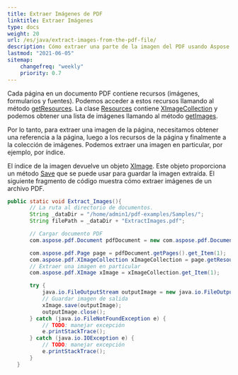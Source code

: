 ```yaml
---
title: Extraer Imágenes de PDF 
linktitle: Extraer Imágenes
type: docs
weight: 20
url: /es/java/extract-images-from-the-pdf-file/
description: Cómo extraer una parte de la imagen del PDF usando Aspose.PDF para Java
lastmod: "2021-06-05"
sitemap:
    changefreq: "weekly"
    priority: 0.7
---
```


Cada página en un documento PDF contiene recursos (imágenes, formularios y fuentes). Podemos acceder a estos recursos llamando al método [getResources](https://reference.aspose.com/pdf/java/com.aspose.pdf/Page#getResources--). La clase [Resources](https://reference.aspose.com/pdf/java/com.aspose.pdf/Resources) contiene [XImageCollection](https://reference.aspose.com/pdf/java/com.aspose.pdf/XImageCollection) y podemos obtener una lista de imágenes llamando al método [getImages](https://reference.aspose.com/pdf/java/com.aspose.pdf/Resources#getImages--).

Por lo tanto, para extraer una imagen de la página, necesitamos obtener una referencia a la página, luego a los recursos de la página y finalmente a la colección de imágenes.
Podemos extraer una imagen en particular, por ejemplo, por índice.

El índice de la imagen devuelve un objeto [XImage](https://reference.aspose.com/pdf/java/com.aspose.pdf/XImage).
Este objeto proporciona un método [Save](https://reference.aspose.com/pdf/java/com.aspose.pdf/XImage#save-java.io.OutputStream-) que se puede usar para guardar la imagen extraída. El siguiente fragmento de código muestra cómo extraer imágenes de un archivo PDF.

```java
public static void Extract_Images(){
       // La ruta al directorio de documentos.
       String _dataDir = "/home/admin1/pdf-examples/Samples/";
       String filePath = _dataDir + "ExtractImages.pdf";

       // Cargar documento PDF
       com.aspose.pdf.Document pdfDocument = new com.aspose.pdf.Document(filePath);

       com.aspose.pdf.Page page = pdfDocument.getPages().get_Item(1);
       com.aspose.pdf.XImageCollection xImageCollection = page.getResources().getImages();
       // Extraer una imagen en particular
       com.aspose.pdf.XImage xImage = xImageCollection.get_Item(1);

       try {
           java.io.FileOutputStream outputImage = new java.io.FileOutputStream(_dataDir + "output.jpg");
           // Guardar imagen de salida
           xImage.save(outputImage);
           outputImage.close();
       } catch (java.io.FileNotFoundException e) {
           // TODO: manejar excepción
           e.printStackTrace();
       } catch (java.io.IOException e) {
           // TODO: manejar excepción
           e.printStackTrace();
       }
   }
```